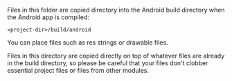 Files in this folder are copied directory into the Android build directory
when the Android app is compiled:

    <project-dir>/build/android

You can place files such as res strings or drawable files.

Files in this directory are copied directly on top of whatever files are already
in the build directory, so please be careful that your files don't clobber
essential project files or files from other modules.
